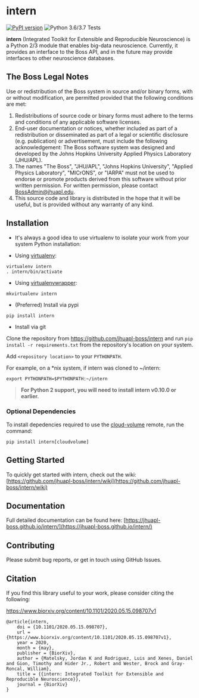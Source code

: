 # intern

[![PyPI version](https://badge.fury.io/py/intern.svg)](https://badge.fury.io/py/intern)
![Python 3.6/3.7 Tests](https://github.com/jhuapl-boss/intern/workflows/Test%20Python%20Package/badge.svg?branch=master&event=push)

**intern** (Integrated Toolkit for Extensible and Reproducible Neuroscience) is
a Python 2/3 module that enables big-data neuroscience. Currently, it provides
an interface to the Boss API, and in the future may provide interfaces to other
neuroscience databases.

## The Boss Legal Notes

Use or redistribution of the Boss system in source and/or binary forms, with or without modification, are permitted provided that the following conditions are met:

1. Redistributions of source code or binary forms must adhere to the terms and conditions of any applicable software licenses.
2. End-user documentation or notices, whether included as part of a redistribution or disseminated as part of a legal or scientific disclosure (e.g. publication) or advertisement, must include the following acknowledgement: The Boss software system was designed and developed by the Johns Hopkins University Applied Physics Laboratory (JHU/APL).
3. The names "The Boss", "JHU/APL", "Johns Hopkins University", "Applied Physics Laboratory", "MICrONS", or "IARPA" must not be used to endorse or promote products derived from this software without prior written permission. For written permission, please contact BossAdmin@jhuapl.edu.
4. This source code and library is distributed in the hope that it will be useful, but is provided without any warranty of any kind.

## Installation

-   It's always a good idea to use virtualenv to isolate your work from your system Python installation:

-   Using [virtualenv](https://virtualenv.pypa.io/en/stable/):

```shell
virtualenv intern
. intern/bin/activate
```

-   Using [virtualenvwrapper](https://virtualenvwrapper.readthedocs.io/en/latest/):

```shell
mkvirtualenv intern
```

-   (Preferred) Install via pypi

```shell
pip install intern
```

-   Install via git

Clone the repository from https://github.com/jhuapl-boss/intern and run
`pip install -r requirements.txt` from the repository's location on your
system.

Add `<repository location>` to your `PYTHONPATH`.

For example, on a \*nix system, if intern was cloned to ~/intern:

`export PYTHONPATH=$PYTHONPATH:~/intern`

> **For Python 2 support, you will need to install intern v0.10.0 or earlier.**

### Optional Dependencies
To install depedencies required to use the [cloud-volume](https://github.com/seung-lab/cloud-volume) remote, run the command: 

```shell
pip install intern[cloudvolume]
```

## Getting Started

To quickly get started with intern, check out the wiki: [https://github.com/jhuapl-boss/intern/wiki](https://github.com/jhuapl-boss/intern/wiki)

## Documentation

Full detailed documentation can be found here: [https://jhuapl-boss.github.io/intern/](https://jhuapl-boss.github.io/intern/)

## Contributing

Please submit bug reports, or get in touch using GitHub Issues.

## Citation

If you find this library useful to your work, please consider citing the following:

https://www.biorxiv.org/content/10.1101/2020.05.15.098707v1

```
@article{intern,
	doi = {10.1101/2020.05.15.098707},
	url = {https://www.biorxiv.org/content/10.1101/2020.05.15.098707v1},
	year = 2020,
	month = {may},
	publisher = {BiorXiv},
	author = {Matelsky, Jordan K and Rodriguez, Luis and Xenes, Daniel and Gion, Timothy and Hider Jr., Robert and Wester, Brock and Gray-Roncal, William},
	title = {{intern: Integrated Toolkit for Extensible and Reproducible Neuroscience}},
	journal = {BiorXiv}
}
```
